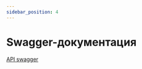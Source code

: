 ```yaml
---
sidebar_position: 4
---
```


# Swagger-документация

[API swagger](https://petstore.swagger.io/?url=https://raw.githubusercontent.com/BrokerAssistantApp/documentation/refs/heads/main/dist/swagger.yaml)